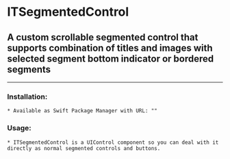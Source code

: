 # ITSegmentedControl

## A custom scrollable segmented control that supports combination of titles and images with selected segment bottom indicator or bordered segments

----

### Installation:

    * Available as Swift Package Manager with URL: ""
    
### Usage:

    * ITSegmentedControl is a UIControl component so you can deal with it directly as normal segmented controls and buttons.
    

